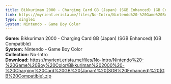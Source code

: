 ```yaml
---
title: Bikkuriman 2000 - Charging Card GB (Japan) (SGB Enhanced) (GB Compatible)
link: https://myrient.erista.me/files/No-Intro/Nintendo%20-%20Game%20Boy%20Color/Bikkuriman%202000%20-%20Charging%20Card%20GB%20(Japan)%20(SGB%20Enhanced)%20(GB%20Compatible).zip
type: single1
System: Nintendo - Game Boy Color
---
```

<b>Game:</b> Bikkuriman 2000 - Charging Card GB (Japan) (SGB Enhanced) (GB Compatible)<br>
<b>System:</b> Nintendo - Game Boy Color<br>
<b>Collection:</b> No-Intro<br>
<b>Download:</b> https://myrient.erista.me/files/No-Intro/Nintendo%20-%20Game%20Boy%20Color/Bikkuriman%202000%20-%20Charging%20Card%20GB%20(Japan)%20(SGB%20Enhanced)%20(GB%20Compatible).zip